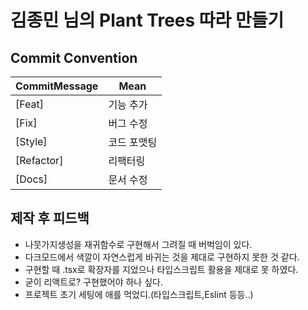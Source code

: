 # 김종민 님의 Plant Trees 따라 만들기

## Commit Convention
  
| CommitMessage | Mean |
| -- | -- |
| [Feat] | 기능 추가 |
| [Fix] | 버그 수정 |
| [Style] | 코드 포맷팅 |
| [Refactor] | 리팩터링 |
| [Docs] | 문서 수정 |

## 제작 후 피드백
* 나뭇가지생성을 재귀함수로 구현해서 그려질 때 버벅임이 있다.
* 다크모드에서 색깔이 자연스럽게 바귀는 것을 제대로 구현하지 못한 것 같다.
* 구현할 때 .tsx로 확장자를 지었으나 타입스크립트 활용을 제대로 못 하였다.
* 굳이 리액트로? 구현했어야 하나 싶다.
* 프로젝트 초기 세팅에 애를 먹었디.(타입스크립트,Eslint 등등..)